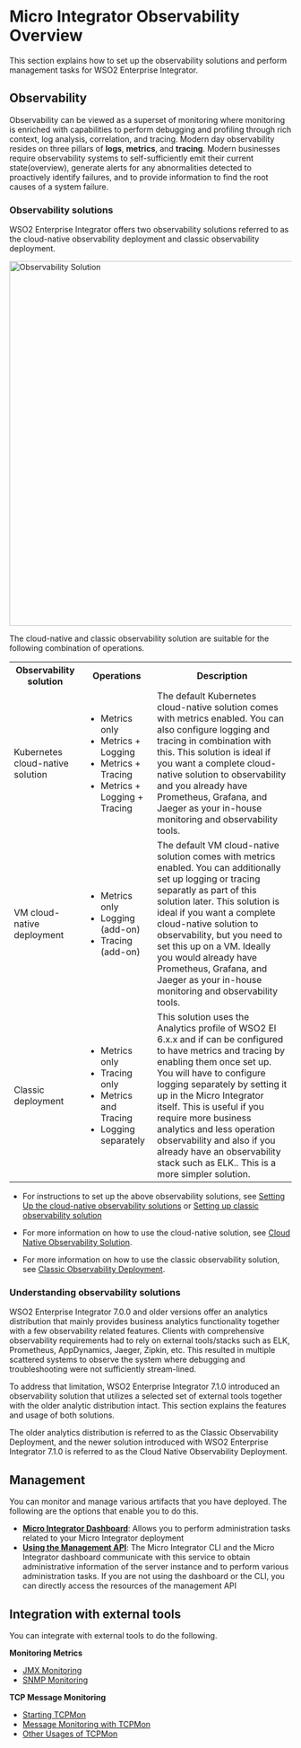 # Micro Integrator Observability Overview

This section explains how to set up the observability solutions and perform management tasks for WSO2 Enterprise Integrator.

## Observability

Observability can be viewed as a superset of monitoring where monitoring is enriched with capabilities to perform debugging and profiling through rich context, log analysis, correlation, and tracing. Modern day observability resides on three pillars of **logs**, **metrics**, and **tracing**. Modern businesses require observability systems to self-sufficiently emit their current state(overview), generate alerts for any abnormalities detected to proactively identify failures, and to provide information to find the root causes of a system failure.

### Observability solutions

WSO2 Enterprise Integrator offers two observability solutions referred to as the cloud-native observability deployment and classic observability deployment.

<img src="../../assets/img/observability/observability-mi.png" title="Observability Solution" width="650" alt="Observability Solution"/>

The cloud-native and classic observability solution are suitable for the following combination of operations.

<table>
    <tr>
        <th>Observability solution</th>
        <th>Operations</th>
        <th>Description</th>
    </tr>
    <tr>
        <td>Kubernetes cloud-native solution</td>
        <td>
            <ul>
                <li>Metrics only</li>
                <li>Metrics + Logging</li>
                <li>Metrics + Tracing</li>
                <li>Metrics + Logging + Tracing</li>
            </ul>
        </td>
        <td>The default Kubernetes cloud-native solution comes with metrics enabled. You can also configure logging and tracing in combination with this. This solution is ideal if you want a complete cloud-native solution to observability and you already have Prometheus, Grafana, and Jaeger as your in-house monitoring and observability tools.</td>
    </tr>
    <tr>
        <td>VM cloud-native deployment</td>
        <td>
            <ul>
                <li>Metrics only</li>
                <li>Logging (add-on)</li>
                <li>Tracing (add-on)</li>
            </ul>
        </td>
        <td>The default VM cloud-native solution comes with metrics enabled. You can additionally set up logging or tracing separatly as part of this solution later. This solution is ideal if you want a complete cloud-native solution to observability, but you need to set this up on a VM. Ideally you would already have Prometheus, Grafana, and Jaeger as your in-house monitoring and observability tools.</td>
    </tr>
    <tr>
        <td>Classic deployment</td>
        <td>
            <ul>
                <li>Metrics only</li>
                <li>Tracing only</li>
                <li>Metrics and Tracing</li>
                <li>Logging separately</li>
            </ul>
        </td>
        <td>This solution uses the Analytics profile of WSO2 EI 6.x.x and if can be configured to have metrics and tracing by enabling them once set up. You will have to configure logging separately by setting it up in the Micro Integrator itself. This is useful if you require more business analytics and less operation observability and also if you already have an observability stack such as ELK.. This is a more simpler solution.</td>
    </tr>
</table>

* For instructions to set up the above observability solutions, see [Setting Up the cloud-native observability solutions](../setup/observability/setting-up-minimum-basic-observability-deployment.md) or [Setting up classic observability solution](../setup/observability/setting-up-classic-observability-deployment.md)

* For more information on how to use the cloud-native solution, see [Cloud Native Observability Solution](cloud-native-observability-dashboards.md).

* For more information on how to use the classic observability solution, see [Classic Observability Deployment](using-the-analytics-dashboard.md).

### Understanding observability solutions

WSO2 Enterprise Integrator 7.0.0 and older versions offer an analytics distribution that mainly provides business analytics functionality together with a few observability related features. Clients with comprehensive observability requirements had to rely on external tools/stacks such as ELK, Prometheus, AppDynamics, Jaeger, Zipkin, etc. This resulted in multiple scattered systems to observe the system where debugging and troubleshooting were not sufficiently stream-lined.

To address that limitation, WSO2 Enterprise Integrator 7.1.0 introduced an observability solution that utilizes a selected set of external tools together with the older analytic distribution intact. This section explains the features and usage of both solutions. 

The older analytics distribution is referred to as the Classic Observability Deployment, and the newer solution introduced with WSO2 Enterprise Integrator 7.1.0 is referred to as the Cloud Native Observability Deployment.

## Management

You can monitor and manage various artifacts that you have deployed. The following are the options that enable you to do this.

- **[Micro Integrator Dashboard](working-with-monitoring-dashboard)**: Allows you to perform administration tasks related to your Micro Integrator deployment
- **[Using the Management API](working-with-management-api)**: The Micro Integrator CLI and the Micro Integrator dashboard communicate with this service to obtain administrative information of the server instance and to perform various administration tasks. If you are not using the dashboard or the CLI, you can directly access the resources of the management API

## Integration with external tools

You can integrate with external tools to do the following.

**Monitoring Metrics**

- [JMX Monitoring](jmx_monitoring.md)
- [SNMP Monitoring](snmp_monitoring.md)

**TCP Message Monitoring**

- [Starting TCPMon](tcp/starting_tcp_mon.md)
- [Message Monitoring with TCPMon](tcp/message_monitoring_with_tcpmon.md)
- [Other Usages of TCPMon](tcp/other_usages_of_tcpmon.md)
